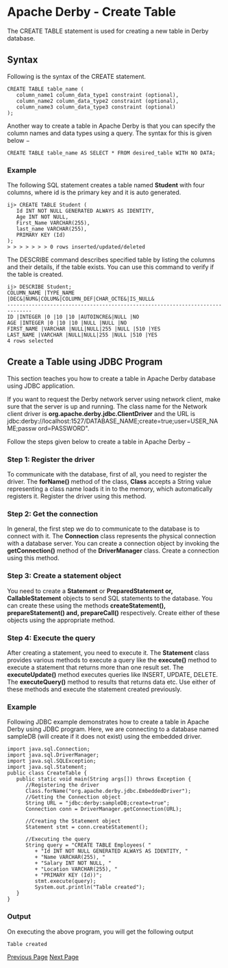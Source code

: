 # Apache Derby - Create Table
The CREATE TABLE statement is used for creating a new table in Derby database.

## Syntax
Following is the syntax of the CREATE statement.

```
CREATE TABLE table_name (
   column_name1 column_data_type1 constraint (optional),
   column_name2 column_data_type2 constraint (optional),
   column_name3 column_data_type3 constraint (optional)
);
```
Another way to create a table in Apache Derby is that you can specify the column names and data types using a query. The syntax for this is given below −

```
CREATE TABLE table_name AS SELECT * FROM desired_table WITH NO DATA;
```
### Example
The following SQL statement creates a table named **Student** with four columns, where id is the primary key and it is auto generated.

```
ij> CREATE TABLE Student (
   Id INT NOT NULL GENERATED ALWAYS AS IDENTITY,
   Age INT NOT NULL,
   First_Name VARCHAR(255),
   last_name VARCHAR(255),
   PRIMARY KEY (Id)
);
> > > > > > > 0 rows inserted/updated/deleted
```
The DESCRIBE command describes specified table by listing the columns and their details, if the table exists. You can use this command to verify if the table is created.

```
ij> DESCRIBE Student;
COLUMN_NAME |TYPE_NAME |DEC&|NUM&|COLUM&|COLUMN_DEF|CHAR_OCTE&|IS_NULL&
------------------------------------------------------------------------------
ID |INTEGER |0 |10 |10 |AUTOINCRE&|NULL |NO
AGE |INTEGER |0 |10 |10 |NULL |NULL |NO
FIRST_NAME |VARCHAR |NULL|NULL|255 |NULL |510 |YES
LAST_NAME |VARCHAR |NULL|NULL|255 |NULL |510 |YES
4 rows selected
```
## Create a Table using JDBC Program
This section teaches you how to create a table in Apache Derby database using JDBC application.

If you want to request the Derby network server using network client, make sure that the server is up and running. The class name for the Network client driver is **org.apache.derby.jdbc.ClientDriver** and the URL is jdbc:derby://localhost:1527/DATABASE_NAME;create=true;user=USER_NAME;passw ord=PASSWORD".

Follow the steps given below to create a table in Apache Derby −

### Step 1: Register the driver
To communicate with the database, first of all, you need to register the driver. The **forName()** method of the class, **Class** accepts a String value representing a class name loads it in to the memory, which automatically registers it. Register the driver using this method.

### Step 2: Get the connection
In general, the first step we do to communicate to the database is to connect with it. The **Connection** class represents the physical connection with a database server. You can create a connection object by invoking the **getConnection()** method of the **DriverManager** class. Create a connection using this method.

### Step 3: Create a statement object
You need to create a **Statement** or **PreparedStatement or, CallableStatement** objects to send SQL statements to the database. You can create these using the methods **createStatement(), prepareStatement() and, prepareCall()** respectively. Create either of these objects using the appropriate method.

### Step 4: Execute the query
After creating a statement, you need to execute it. The **Statement** class provides various methods to execute a query like the **execute()** method to execute a statement that returns more than one result set. The **executeUpdate()** method executes queries like INSERT, UPDATE, DELETE. The **executeQuery()** method to results that returns data etc. Use either of these methods and execute the statement created previously. 

### Example
Following JDBC example demonstrates how to create a table in Apache Derby using JDBC program. Here, we are connecting to a database named sampleDB (will create if it does not exist) using the embedded driver.

```
import java.sql.Connection;
import java.sql.DriverManager;
import java.sql.SQLException;
import java.sql.Statement;
public class CreateTable {
   public static void main(String args[]) throws Exception {
      //Registering the driver
      Class.forName("org.apache.derby.jdbc.EmbeddedDriver");
      //Getting the Connection object
      String URL = "jdbc:derby:sampleDB;create=true";
      Connection conn = DriverManager.getConnection(URL);

      //Creating the Statement object
      Statement stmt = conn.createStatement();
 
      //Executing the query
      String query = "CREATE TABLE Employees( "
         + "Id INT NOT NULL GENERATED ALWAYS AS IDENTITY, "
         + "Name VARCHAR(255), "
         + "Salary INT NOT NULL, "
         + "Location VARCHAR(255), "
         + "PRIMARY KEY (Id))";
         stmt.execute(query);
         System.out.println("Table created");
   }
}
```
### Output
On executing the above program, you will get the following output

```
Table created
```

[Previous Page](../apache_derby/apache_derby_data_types.md) [Next Page](../apache_derby/apache_derby_drop_table.md) 
